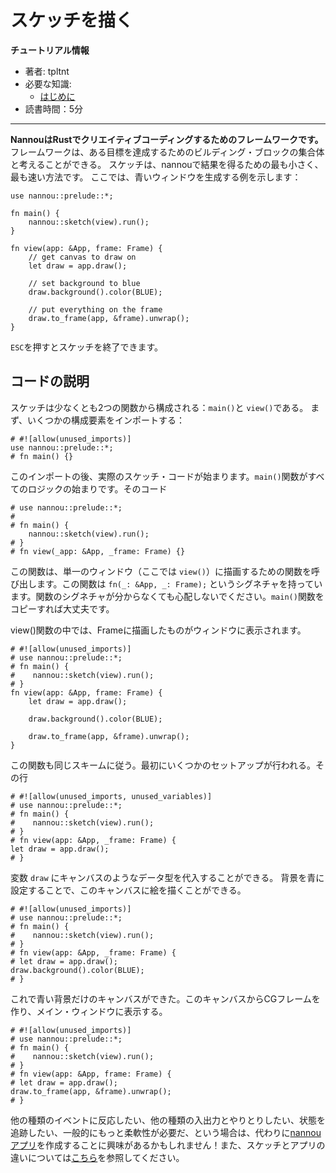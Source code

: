 <!-- # Draw a Sketch -->
# スケッチを描く

<!-- **Tutorial Info** -->
**チュートリアル情報**
- 著者: tpltnt
- 必要な知識:
    - [はじめに](/getting_started.md)
- 読書時間：5分

---


<!-- **Nannou is a framework for creative coding in Rust.** A framework can be thought of as a collection of building blocks to help accomplish a goal.
A sketch is the smallest/fastest way to get results with nannou.
Here is one example which just yields a blue window: -->
**NannouはRustでクリエイティブコーディングするためのフレームワークです。** フレームワークは、ある目標を達成するためのビルディング・ブロックの集合体と考えることができる。
スケッチは、nannouで結果を得るための最も小さく、最も速い方法です。
ここでは、青いウィンドウを生成する例を示します：

```rust,no_run
use nannou::prelude::*;

fn main() {
    nannou::sketch(view).run();
}

fn view(app: &App, frame: Frame) {
    // get canvas to draw on
    let draw = app.draw();

    // set background to blue
    draw.background().color(BLUE);

    // put everything on the frame
    draw.to_frame(app, &frame).unwrap();
}
```

<!-- You can exit the sketch by pressing `ESC`. -->
`ESC`を押すとスケッチを終了できます。

<!-- ## Explaining the Code -->
## コードの説明

<!-- A sketch consists of at least two functions: `main()` and `view()`.
First we import some building blocks: -->
スケッチは少なくとも2つの関数から構成される：`main()`と `view()`である。
まず、いくつかの構成要素をインポートする：

```rust,no_run
# #![allow(unused_imports)]
use nannou::prelude::*;
# fn main() {}
```

<!-- After this import the actual sketching code starts. The `main()` functions is where all your logic starts. The code -->
このインポートの後、実際のスケッチ・コードが始まります。`main()`関数がすべてのロジックの始まりです。そのコード

```rust,no_run
# use nannou::prelude::*;
#
# fn main() {
    nannou::sketch(view).run();
# }
# fn view(_app: &App, _frame: Frame) {}
```

<!-- calls a function to draw on the single window (`view()` in this case). This function has the signature `fn(_: &App, _: Frame);`. Don't worry if you don't know what a function signature is. Just copy the `main()` function and you will be fine. -->
この関数は、単一のウィンドウ（ここでは `view()`）に描画するための関数を呼び出します。この関数は `fn(_: &App, _: Frame);` というシグネチャを持っています。関数のシグネチャが分からなくても心配しないでください。`main()`関数をコピーすれば大丈夫です。

<!-- Within the view() function, what we draw to the Frame will be presented in our window. -->
view()関数の中では、Frameに描画したものがウィンドウに表示されます。

```rust,no_run
# #![allow(unused_imports)]
# use nannou::prelude::*;
# fn main() {
#    nannou::sketch(view).run();
# }
fn view(app: &App, frame: Frame) {
    let draw = app.draw();

    draw.background().color(BLUE);

    draw.to_frame(app, &frame).unwrap();
}
```

<!-- This function follows the same scheme. First some setup is done. The line -->
この関数も同じスキームに従う。最初にいくつかのセットアップが行われる。その行

```rust,no_run
# #![allow(unused_imports, unused_variables)]
# use nannou::prelude::*;
# fn main() {
#    nannou::sketch(view).run();
# }
# fn view(app: &App, _frame: Frame) {
let draw = app.draw();
# }
```

<!-- lets us assign a canvas-like datatype to the variable `draw`.
We can now paint on the this canvas by setting the background to blue. -->
変数 `draw` にキャンバスのようなデータ型を代入することができる。
背景を青に設定することで、このキャンバスに絵を描くことができる。

```rust,no_run
# #![allow(unused_imports)]
# use nannou::prelude::*;
# fn main() {
#    nannou::sketch(view).run();
# }
# fn view(app: &App, _frame: Frame) {
# let draw = app.draw();
draw.background().color(BLUE);
# }
```

<!-- Now we have a canvas with only a blue background. We take this canvas and create a computer graphics frame from it to display in the main window. -->
これで青い背景だけのキャンバスができた。このキャンバスからCGフレームを作り、メイン・ウィンドウに表示する。

```rust,no_run
# #![allow(unused_imports)]
# use nannou::prelude::*;
# fn main() {
#    nannou::sketch(view).run();
# }
# fn view(app: &App, frame: Frame) {
# let draw = app.draw();
draw.to_frame(app, &frame).unwrap();
# }
```

<!-- If you find the desire to respond to other kinds of events, interact with other kinds of input/output, track some state, or need more flexibility in general, you might be interested in creating a [nannou app](./anatomy-of-a-nannou-app.md) instead! You can also learn more about the difference between sketches and apps [here](./sketch-vs-app.md). -->
他の種類のイベントに反応したい、他の種類の入出力とやりとりしたい、状態を追跡したい、一般的にもっと柔軟性が必要だ、という場合は、代わりに[nannouアプリ](./anatomy-of-a-nannou-app.md)を作成することに興味があるかもしれません！また、スケッチとアプリの違いについては[こちら](./sketch-vs-app.md)を参照してください。
